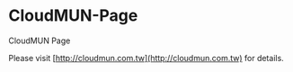 # CloudMUN-Page

CloudMUN Page

Please visit [http://cloudmun.com.tw](http://cloudmun.com.tw) for details.
